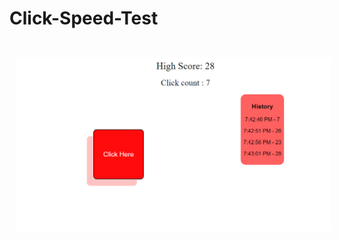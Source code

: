 # Click-Speed-Test
<br>
<a href="https://dopedev32.github.io/Click-Speed-Test/">
<img src="Image/img1.png" align="left"
width="800" hspace="10" vspace="10">
</a>
